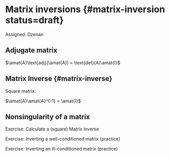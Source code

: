# Matrix inversions {#matrix-inversion status=draft}

Assigned: Dzenan

## Adjugate matrix

$\amat{A}\text{adj}(\amat{A}) = \text{det}(A)\amat{I}$

<!--
In linear algebra, the adjugate, classical adjoint, or adjunct of a square matrix is the transpose of its cofactor matrix.

The adjugate has sometimes been called the "adjoint", but today the "adjoint" of a matrix normally refers to its corresponding adjoint operator, which is its conjugate transpose.
-->

## Matrix Inverse {#matrix-inverse}

Square matrix:

$\amat{A}\amat{A}^{-1} = \amat{I}$


## Nonsingularity of a matrix
<!--
Let A be a n × n (square) matrix. Then the following are equivalent:
(a) A is invertible.
(b) A is row equivalent to the n × n identity matrix.
(c) The homogeneous system of equations Ax = 0 has a unique (namely, the trivial) solution.
(d) The system of equations Ax = b has a unique solution for every b in R
n
.
(e) The system of equations Ax = b is consistent for every b in R
n
.
(f ) det A 6= 0.
-->

Exercise: Calculate a (square) Matrix Inverse

Exercise: Inverting a well-conditioned matrix (practice)

Exercise: Inverting an ill-conditioned matrix (practice)
